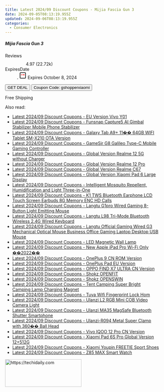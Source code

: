 ```yaml
---
title: Latest 2024/09 Discount Coupons - Mijia Fascia Gun 3
date: 2024-09-05T08:13:19.955Z
updated: 2024-09-06T08:13:19.955Z
categories:
  - Consumer Electronics
---
```



<div class="max-w-4xl mx-auto grid grid-cols-1 lg:max-w-5xl lg:gap-x-20 lg:grid-cols-2">
  <div class="relative p-3 col-start-1 row-start-1 flex flex-col-reverse rounded-lg bg-gradient-to-t from-black/75 via-black/0 sm:bg-none sm:row-start-2 sm:p-0 lg:row-start-1">
    <h5 class="mt-1 text-lg font-semibold text-white sm:text-slate-900 md:text-2xl dark:sm:text-white">Mijia Fascia Gun 3</h5>
  </div>
  
  <div class="col-start-1 col-end-3 row-start-1 grid gap-4 sm:mb-6 sm:grid-cols-4 lg:col-start-2 lg:row-span-6 lg:row-end-6 lg:mb-0 lg:gap-6">
    
  </div>
  <dl class="row-start-2 mt-4 flex items-center text-xs font-medium sm:row-start-3 sm:mt-1 md:mt-2.5 lg:row-start-2">
    <dt class="sr-only">Reviews</dt>
    <dd class="flex items-center text-indigo-600 dark:text-indigo-400">
      <svg width="24" height="24" fill="none" aria-hidden="true" class="mr-1 stroke-current dark:stroke-indigo-500">
        <path d="m12 5 2 5h5l-4 4 2.103 5L12 16l-5.103 3L9 14l-4-4h5l2-5Z" stroke-width="2" stroke-linecap="round" stroke-linejoin="round" />
      </svg>
      <span>4.97 <span class="font-normal text-slate-400">(22.72k)</span></span>
    </dd>
    <dt class="sr-only">ExpiresDate</dt>
    <dd class="flex items-center">
      <svg width="2" height="2" aria-hidden="true" fill="currentColor" class="mx-3 text-slate-300">
        <circle cx="1" cy="1" r="1" />
      </svg>
      <svg width="24" height="24" viewBox="0 0 24 24" fill="none" stroke="currentColor" stroke-width="2">
        <rect x="3" y="3" width="18" height="18" rx="2" fill="#fff" />
        <path d="M6 10L18 10" stroke="red" stroke-width="2" fill="none" />
        <path d="M10 6L10 18" stroke="#fff" stroke-width="2" fill="none" />
      </svg>
      Expires October 8, 2024    </dd>
  </dl>
  <div class="col-start-1 row-start-3 mt-4 self-center sm:col-start-2 sm:row-span-2 sm:row-start-2 sm:mt-0 lg:col-start-1 lg:row-start-3 lg:row-end-4 lg:mt-6">
    <button type="button" onClick="javascript:window.open(decodeURIComponent('https%3A%2F%2Fwww.shareasale.com%2Fu.cfm%3Fd%3D1117839%26m%3D97331%26u%3D4338022'), '_blank');void(0);" class="rounded-lg bg-red-600 px-3 py-2 text-sm font-medium leading-6 text-white">GET DEAL</button>
    <button type="button" onClick="javascript:window.open(decodeURIComponent('https%3A%2F%2Fwww.shareasale.com%2Fu.cfm%3Fd%3D1117839%26m%3D97331%26u%3D4338022'), '_blank');void(0);" class="border-dashed border-2 border-indigo-600 bg-green-100 text-sm leading-6 font-medium py-2 px-3 rounded-lg">Coupon Code: gshopperxiaomi</button>
  </div>
  <p class="col-start-1 mt-4 text-sm leading-6 sm:col-span-2 lg:col-span-1 lg:row-start-4 lg:mt-6 dark:text-slate-400">
    Free Shipping 
  </p>
</div>
<span class="atpl-alsoreadstyle">Also read:</span>
<div><ul>
<li><a href="https://coupons.techidaily.com/coupon-1118070-share-97331-sale/"><u>Latest 2024/09 Discount Coupons - EU Version Vivo Y01</u></a></li>
<li><a href="https://coupons.techidaily.com/coupon-1118083-share-97331-sale/"><u>Latest 2024/09 Discount Coupons - Funsnap Capture5 AI Gimbal Stabilizer Mobile Phone Stabilizer</u></a></li>
<li><a href="https://coupons.techidaily.com/coupon-1118072-share-97331-sale/"><u>Latest 2024/09 Discount Coupons - Galaxy Tab A9+ 11�� 64GB WIFI Tablet SM-X210 OTA Version</u></a></li>
<li><a href="https://coupons.techidaily.com/coupon-1118087-share-97331-sale/"><u>Latest 2024/09 Discount Coupons - GameSir G8 Galileo Type-C Mobile Gaming Controller</u></a></li>
<li><a href="https://coupons.techidaily.com/coupon-1118066-share-97331-sale/"><u>Latest 2024/09 Discount Coupons - Global Version Realme 12 5G without Charger</u></a></li>
<li><a href="https://coupons.techidaily.com/coupon-1118067-share-97331-sale/"><u>Latest 2024/09 Discount Coupons - Global Version Realme 12 Pro</u></a></li>
<li><a href="https://coupons.techidaily.com/coupon-1118068-share-97331-sale/"><u>Latest 2024/09 Discount Coupons - Global Version Realme C67</u></a></li>
<li><a href="https://coupons.techidaily.com/coupon-1118082-share-97331-sale/"><u>Latest 2024/09 Discount Coupons - Global Version Xiaomi Pad 6 Large Display</u></a></li>
<li><a href="https://coupons.techidaily.com/coupon-1118073-share-97331-sale/"><u>Latest 2024/09 Discount Coupons - Intelligent Mosquito Repellent, Humidification and Light Three-in-One</u></a></li>
<li><a href="https://coupons.techidaily.com/coupon-1118074-share-97331-sale/"><u>Latest 2024/09 Discount Coupons - K1 TWS Bluetooth Earphone LCD Touch Screen Earbuds 8G Memory ENC HD Calls</u></a></li>
<li><a href="https://coupons.techidaily.com/coupon-1118085-share-97331-sale/"><u>Latest 2024/09 Discount Coupons - Langtu G1pro Wired Gaming 8-Button Light Emitting Mouse</u></a></li>
<li><a href="https://coupons.techidaily.com/coupon-1118084-share-97331-sale/"><u>Latest 2024/09 Discount Coupons - Langtu L98 Tri-Mode Bluetooth Wireless 2.4G Wired Keyboard</u></a></li>
<li><a href="https://coupons.techidaily.com/coupon-1118086-share-97331-sale/"><u>Latest 2024/09 Discount Coupons - Langtu Official Gaming Wired G3 Mechanical Optical Mouse Business Office Gaming Laptop Desktop USB Mouse</u></a></li>
<li><a href="https://coupons.techidaily.com/coupon-1118076-share-97331-sale/"><u>Latest 2024/09 Discount Coupons - LED Magnetic Wall Lamp</u></a></li>
<li><a href="https://coupons.techidaily.com/coupon-1118149-share-97331-sale/"><u>Latest 2024/09 Discount Coupons - New Apple iPad Pro Wi-Fi Only ��2022��</u></a></li>
<li><a href="https://coupons.techidaily.com/coupon-1118069-share-97331-sale/"><u>Latest 2024/09 Discount Coupons - OnePlus 9 CN ROM Version</u></a></li>
<li><a href="https://coupons.techidaily.com/coupon-1118071-share-97331-sale/"><u>Latest 2024/09 Discount Coupons - OnePlus Pad EU Version</u></a></li>
<li><a href="https://coupons.techidaily.com/coupon-1118089-share-97331-sale/"><u>Latest 2024/09 Discount Coupons - OPPO FIND X7 ULTRA CN Version</u></a></li>
<li><a href="https://coupons.techidaily.com/coupon-1118150-share-97331-sale/"><u>Latest 2024/09 Discount Coupons - Shokz OPENFIT</u></a></li>
<li><a href="https://coupons.techidaily.com/coupon-1118151-share-97331-sale/"><u>Latest 2024/09 Discount Coupons - Shokz OPENSWIN</u></a></li>
<li><a href="https://coupons.techidaily.com/coupon-1118075-share-97331-sale/"><u>Latest 2024/09 Discount Coupons - Tent Camping Super Bright Camping Lamp Charging Magnet</u></a></li>
<li><a href="https://coupons.techidaily.com/coupon-1118065-share-97331-sale/"><u>Latest 2024/09 Discount Coupons - Tuya Wifi Fingerprint Lock Hom</u></a></li>
<li><a href="https://coupons.techidaily.com/coupon-1118081-share-97331-sale/"><u>Latest 2024/09 Discount Coupons - Ulanzi L2 RGB Mini COB Video Camera Light</u></a></li>
<li><a href="https://coupons.techidaily.com/coupon-1118080-share-97331-sale/"><u>Latest 2024/09 Discount Coupons - Ulanzi MA35 MagSafe Bluetooth Shutter Smartphone</u></a></li>
<li><a href="https://coupons.techidaily.com/coupon-1118079-share-97331-sale/"><u>Latest 2024/09 Discount Coupons - Ulanzi-R094 Metal Super Clamp with 360�� Ball Head</u></a></li>
<li><a href="https://coupons.techidaily.com/coupon-1118090-share-97331-sale/"><u>Latest 2024/09 Discount Coupons - Vivo IQOO 12 Pro CN Version</u></a></li>
<li><a href="https://coupons.techidaily.com/coupon-1118088-share-97331-sale/"><u>Latest 2024/09 Discount Coupons - Xiaomi Pad 6S Pro Global Version 12+512G</u></a></li>
<li><a href="https://coupons.techidaily.com/coupon-1118077-share-97331-sale/"><u>Latest 2024/09 Discount Coupons - Xiaomi Youpin FREETIE Sport Shoes</u></a></li>
<li><a href="https://coupons.techidaily.com/coupon-1118078-share-97331-sale/"><u>Latest 2024/09 Discount Coupons - Z85 MAX Smart Watch</u></a></li>
</ul></div>

<ins class="adsbygoogle"
      style="display:block"
      data-ad-client="ca-pub-7571918770474297"
      data-ad-slot="8358498916"
      data-ad-format="auto"
      data-full-width-responsive="true"></ins>
<!-- affiliate ads begin -->
<a href="https://aligracehair.sjv.io/c/5597632/2115930/19272" target="_top" id="2115930">
  <img src="//a.impactradius-go.com/display-ad/19272-2115930" border="0" alt="https://techidaily.com" width="250" height="90"/>
</a>
<img height="0" width="0" src="https://aligracehair.sjv.io/i/5597632/2115930/19272" style="position:absolute;visibility:hidden;" border="0" />
<!-- affiliate ads end -->